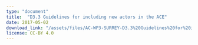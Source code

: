 ```yaml
---
type: "document"
title:  "D3.3 Guidelines for including new actors in the ACE"
date: 2017-05-02
download_link: "/assets/files/AC-WP3-SURREY-D3.3%20Guidelines%20for%20including%20new%20actors%20in%20the%20ACE.pdf"
license: CC-BY 4.0
---
```

